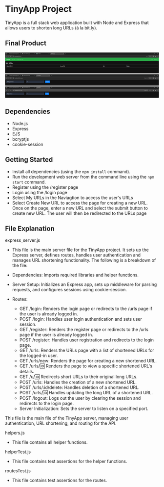 # TinyApp Project

TinyApp is a full stack web application built with Node and Express that allows users to shorten long URLs (à la bit.ly).

## Final Product

!["TinyApp - URLs Page"](images/TinyApp%20-%20URLs%20Page.png)
!["TinyApp - Register Page"](images/TinyApp%20-%20Register%20Page.png)
!["TinyApp - Login Page"](images/TinyApp%20-%20Login%20Page.png)

## Dependencies

- Node.js
- Express
- EJS
- bcryptjs
- cookie-session

## Getting Started

- Install all dependencies (using the `npm install` command).
- Run the development web server from the command line using the `npm start` command.
- Register using the /register page
- Login using the /login page
- Select My URLs in the Naviagtion to access the user's URLs
- Select Create New URL to access the page for creating a new URL. Once on the page, enter a new URL and select the submit button to create new URL. The user will then be redirected to the URLs page

## File Explanation

express_server.js
- This file is the main server file for the TinyApp project. It sets up the Express server, defines routes, handles user authentication and manages URL shortening functionality. The following is a breakdown of the file:

- Dependencies: Imports required libraries and helper functions.
- Server Setup: Initializes an Express app, sets up middleware for parsing requests, and configures sessions using cookie-session.
- Routes:
    - GET /login: Renders the login page or redirects to the /urls page if the user is already logged in.
    - POST /login: Handles user login authentication and sets user session.
    - GET /register: Renders the register page or redirects to the /urls page if the user is already logged in.
    - POST /register: Handles user registration and redirects to the login page.
    - GET /urls: Renders the URLs page with a list of shortened URLs for the logged-in user.
    - GET /urls/new: Renders the page for creating a new shortened URL.
    - GET /urls/:id: Renders the page to view a specific shortened URL's details.
    - GET /u/:id: Redirects short URLs to their original long URLs.
    - POST /urls: Handles the creation of a new shortened URL.
    - POST /urls/:id/delete: Handles deletion of a shortened URL.
    - POST /urls/:id: Handles updating the long URL of a shortened URL.
    - POST /logout: Logs out the user by clearing the session and redirects to the login page.
    - Server Initialization: Sets the server to listen on a specified port.

This file is the main file of the TinyApp server, managing user authentication, URL shortening, and routing for the API.

helpers.js
- This file contains all helper functions.

helperTest.js
- This file contains test assertions for the helper functions.

routesTest.js
- This file contains test assertions for the routes.